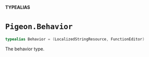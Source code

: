 **TYPEALIAS**

# `Pigeon.Behavior`

```swift
typealias Behavior = (LocalizedStringResource, FunctionEditor)
```

The behavior type.